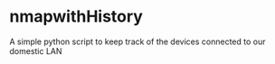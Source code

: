 # nmapwithHistory
A simple python script to keep track of the devices connected to our domestic LAN
